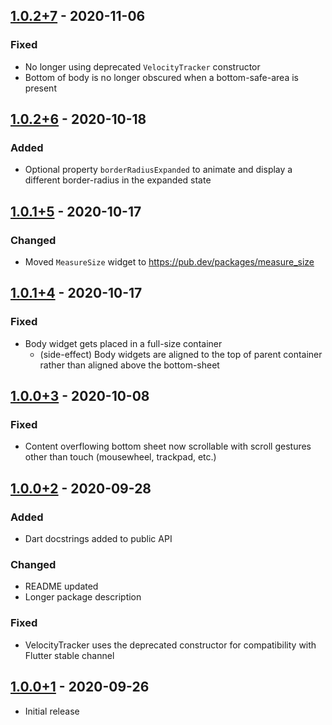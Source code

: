 ## [1.0.2+7] - 2020-11-06
### Fixed
- No longer using deprecated `VelocityTracker` constructor
- Bottom of body is no longer obscured when a bottom-safe-area is present

## [1.0.2+6] - 2020-10-18
### Added
- Optional property `borderRadiusExpanded` to animate and display a different border-radius in the expanded state

## [1.0.1+5] - 2020-10-17
### Changed
- Moved `MeasureSize` widget to https://pub.dev/packages/measure_size

## [1.0.1+4] - 2020-10-17
### Fixed
- Body widget gets placed in a full-size container
  - (side-effect) Body widgets are aligned to the top of parent container rather than aligned above the bottom-sheet

## [1.0.0+3] - 2020-10-08
### Fixed
- Content overflowing bottom sheet now scrollable with scroll gestures other than touch (mousewheel, trackpad, etc.)

## [1.0.0+2] - 2020-09-28
### Added
- Dart docstrings added to public API

### Changed
- README updated
- Longer package description

### Fixed
- VelocityTracker uses the deprecated constructor for compatibility with Flutter stable channel

## [1.0.0+1] - 2020-09-26
- Initial release

[Unreleased]: https://github.com/truthmast/bottom_sheet_bar/compare/44955fb42f5484c9bc753f0466f1b6be061493bf...HEAD
[1.0.2+7]: https://github.com/truthmast/bottom_sheet_bar/compare/e3e4463b33a5164bfb6e9355a006b221c65990ad...44955fb42f5484c9bc753f0466f1b6be061493bf
[1.0.2+6]: https://github.com/truthmast/bottom_sheet_bar/compare/81945ff94376c66055298dea6373063b50d41f52...e3e4463b33a5164bfb6e9355a006b221c65990ad
[1.0.1+5]: https://github.com/truthmast/bottom_sheet_bar/compare/0fb7b4fc6c19a33bcfdf8e1e09a4e776add70d45...81945ff94376c66055298dea6373063b50d41f52
[1.0.1+4]: https://github.com/truthmast/bottom_sheet_bar/compare/a14c9b679f6cd51a6042234ceeb05b5e470fce90...0fb7b4fc6c19a33bcfdf8e1e09a4e776add70d45
[1.0.0+3]: https://github.com/truthmast/bottom_sheet_bar/compare/c908368e6fd1c4e807c93fe6ec98d7036acc70d4...a14c9b679f6cd51a6042234ceeb05b5e470fce90
[1.0.0+2]: https://github.com/truthmast/bottom_sheet_bar/compare/6222a43bd589ee38b3ec2aa7182f87de1ae50690...c908368e6fd1c4e807c93fe6ec98d7036acc70d4
[1.0.0+1]:https://github.com/truthmast/bottom_sheet_bar/6222a43bd589ee38b3ec2aa7182f87de1ae50690
